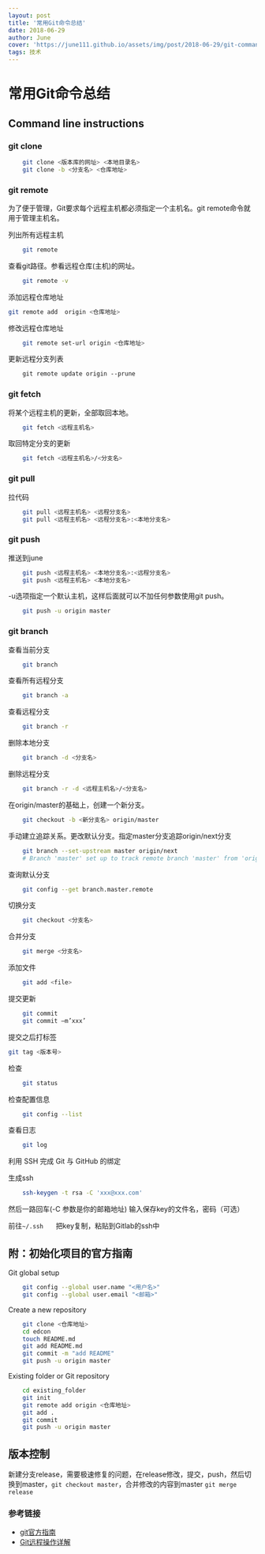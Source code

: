 ```yaml
---
layout: post
title: '常用Git命令总结'
date: 2018-06-29
author: June
cover: 'https://june111.github.io/assets/img/post/2018-06-29/git-command.png'
tags: 技术
---
```


# 常用Git命令总结

## Command line instructions

### git clone
```bash
	git clone <版本库的网址> <本地目录名>
	git clone -b <分支名> <仓库地址>
```
### git remote

为了便于管理，Git要求每个远程主机都必须指定一个主机名。git remote命令就用于管理主机名。

列出所有远程主机
```bash
	git remote
```
查看git路径。参看远程仓库(主机)的网址。
```bash
	git remote -v
```
添加远程仓库地址
```bash
git remote add  origin <仓库地址>
```
修改远程仓库地址
```bash
	git remote set-url origin <仓库地址>
```
更新远程分支列表
```bash
	git remote update origin --prune
```

### git fetch

将某个远程主机的更新，全部取回本地。
```bash
	git fetch <远程主机名>
```
取回特定分支的更新
```bash
	git fetch <远程主机名>/<分支名>
```
### git pull

拉代码
```bash
	git pull <远程主机名> <远程分支名>
	git pull <远程主机名> <远程分支名>:<本地分支名>
```

### git push

推送到june
```bash
	git push <远程主机名> <本地分支名>:<远程分支名>
	git push <远程主机名> <本地分支名>
```

-u选项指定一个默认主机，这样后面就可以不加任何参数使用git push。
```bash
	git push -u origin master
```
### git branch

查看当前分支
```bash
	git branch
```

查看所有远程分支
```bash
	git branch -a
```
查看远程分支
```bash
	git branch -r
```
删除本地分支
```bash
	git branch -d <分支名>
```
删除远程分支
```bash
	git branch -r -d <远程主机名>/<分支名>
```
在origin/master的基础上，创建一个新分支。
```bash
	git checkout -b <新分支名> origin/master
```
手动建立追踪关系。更改默认分支。指定master分支追踪origin/next分支
```bash
	git branch --set-upstream master origin/next
	# Branch 'master' set up to track remote branch 'master' from 'origin'.
```
查询默认分支
```bash	
	git config --get branch.master.remote
```
切换分支
```bash
	git checkout <分支名>
```
合并分支
```bash	
	git merge <分支名>
```
添加文件
```bash
	git add <file>
```
提交更新
```bash
	git commit
	git commit –m’xxx’
```

提交之后打标签
```bash
git tag <版本号>
```

检查
```bash
	git status
```
检查配置信息
```bash	
	git config --list
```
查看日志
```bash
	git log
```



利用 SSH 完成 Git 与 GitHub 的绑定

生成ssh
```bash
	ssh-keygen -t rsa -C 'xxx@xxx.com' 
```
然后一路回车(-C 参数是你的邮箱地址)
输入保存key的文件名，密码（可选）

前往`~/.ssh	` 把key复制，粘贴到Gitlab的ssh中



## 附：初始化项目的官方指南

Git global setup
```bash
	git config --global user.name "<用户名>"
	git config --global user.email "<邮箱>"
```
Create a new repository
```bash
	git clone <仓库地址>
	cd edcon
	touch README.md
	git add README.md
	git commit -m "add README"
	git push -u origin master
```
Existing folder or Git repository
```bash
	cd existing_folder
	git init
	git remote add origin <仓库地址>
	git add .
	git commit
	git push -u origin master
```
## 版本控制

新建分支release，需要极速修复的问题，在release修改，提交，push，然后切换到master，`git checkout master`，合并修改的内容到master `git merge release`

### 参考链接
* [git官方指南](https://git-scm.com/book/zh/v2/)
* [Git远程操作详解](http://www.ruanyifeng.com/blog/2014/06/git_remote.html)
